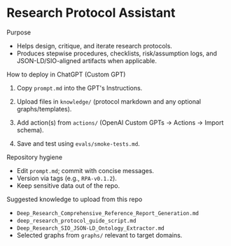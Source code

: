 # Research Protocol Assistant

Purpose

- Helps design, critique, and iterate research protocols.
- Produces stepwise procedures, checklists, risk/assumption logs, and JSON-LD/SIO-aligned artifacts when applicable.

How to deploy in ChatGPT (Custom GPT)

1) Copy `prompt.md` into the GPT's Instructions.

2) Upload files in `knowledge/` (protocol markdown and any optional graphs/templates).

3) Add action(s) from `actions/` (OpenAI Custom GPTs → Actions → Import schema).

4) Save and test using `evals/smoke-tests.md`.

Repository hygiene

- Edit `prompt.md`; commit with concise messages.
- Version via tags (e.g., `RPA-v0.1.2`).
- Keep sensitive data out of the repo.

Suggested knowledge to upload from this repo

- `Deep_Research_Comprehensive_Reference_Report_Generation.md`
- `deep_research_protocol_guide_script.md`
- `Deep_Research_SIO_JSON-LD_Ontology_Extractor.md`
- Selected graphs from `graphs/` relevant to target domains.
